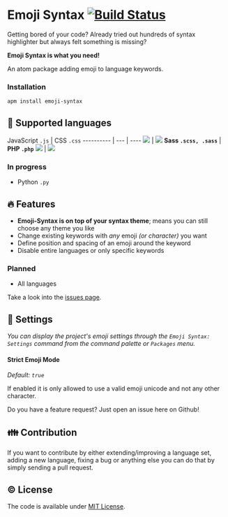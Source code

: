 # Emoji Syntax [![Build Status](https://travis-ci.org/morkro/atom-emoji-syntax.svg?branch=master)](https://travis-ci.org/morkro/atom-emoji-syntax)

Getting bored of your code? Already tried out hundreds of syntax highlighter but always felt something is missing?

**Emoji Syntax is what you need!**

An atom package adding emoji to language keywords.

### Installation

```
apm install emoji-syntax
```

## :microphone: Supported languages

JavaScript `.js` | CSS `.css`
---------- | --- | ----
<img src='https://cdn.rawgit.com/morkro/atom-emoji-syntax/master/resources/javascript-preview.png'> | <img src='https://cdn.rawgit.com/morkro/atom-emoji-syntax/master/resources/css-preview.png'>
**Sass `.scss, .sass`** | **PHP `.php`**
<img src='https://cdn.rawgit.com/morkro/atom-emoji-syntax/master/resources/scss-preview.png'> | <img src='https://cdn.rawgit.com/morkro/atom-emoji-syntax/master/resources/php-preview.png'>

### In progress
- Python `.py`

## :fire: Features

- **Emoji-Syntax is on top of your syntax theme**; means you can still choose any theme you like
- Change existing keywords with *any* emoji _(or character)_ you want
- Define position and spacing of an emoji around the keyword
- Disable entire languages or only specific keywords

### Planned

- All languages


Take a look into the [issues page](https://github.com/morkro/atom-emoji-syntax/labels/feature).

## :wrench: Settings

_You can display the project's emoji settings through the `Emoji Syntax: Settings` command from the command palette or `Packages` menu._

#### Strict Emoji Mode
_Default: `true`_

If enabled it is only allowed to use a valid emoji unicode and not any other character.

Do you have a feature request? Just open an issue here on Github!

## :family: Contribution

If you want to contribute by either extending/improving a language set, adding a new language, fixing a bug or anything else you can do that by simply sending a pull request.

## :copyright: License
The code is available under [MIT License](https://github.com/morkro/atom-emoji-syntax/blob/master/LICENSE.md).
